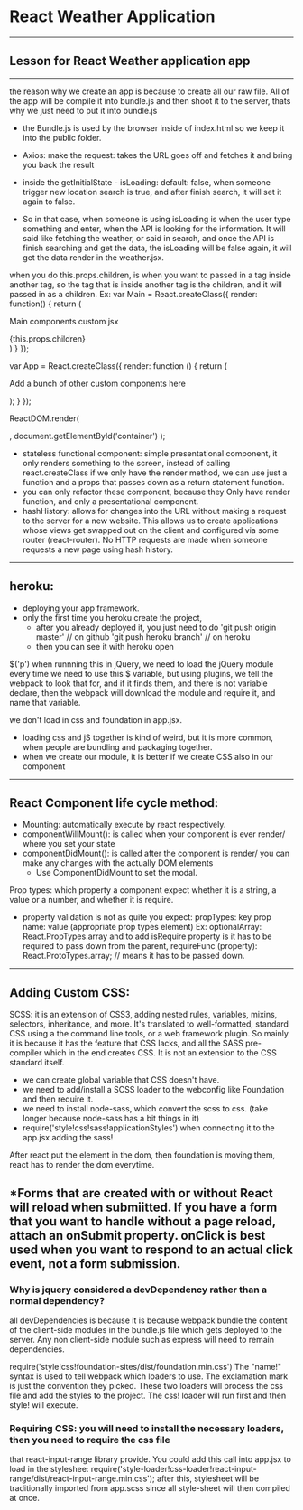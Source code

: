 # React Weather Application
-----------------------

## Lesson for React Weather application app

---------------------------


the reason why we create an app is because to create all our raw file.
All of the app will be compile it into bundle.js and then shoot it to
the server, thats why we just need to put it into bundle.js
 * the Bundle.js is used by the browser inside of index.html so we keep
it into the public folder.

 * Axios:  make the request: takes the URL goes off and fetches it and bring you back the result
 * inside the getInitialState - isLoading: default: false, when someone trigger new location search is true, and after
finish search, it will set it again to false.
 * So in that case, when someone is using isLoading
is when the user type something and enter, when the API is looking for the information. It
will said like fetching the weather, or said in search, and once the API is finish
searching and get the data, the isLoading will be false again, it will get the data render in the weather.jsx.



when you do this.props.children, is when you want to passed in a tag inside another tag, so the tag
that is inside another tag is the children, and it will passed in as a children.
Ex:
var Main = React.createClass({
render: function() {
  return (
    <div className="main">
      <p>Main components custom jsx</p>
      {this.props.children}
    </div>
  )
}
});

var App = React.createClass({
render: function () {
  return (
    <div className="app">
      <p>Add a bunch of other custom components here</p>
    </div>
  );
}
});

ReactDOM.render(
<Main>
  <App/>
</Main>,
document.getElementById('container')
);

* stateless functional component: simple presentational component,
it only renders something to the screen, instead of calling react.createClass
if we only have the render method, we can use just a function
and a props that passes down as a return statement function.
* you can only refactor these component, because they Only
have render function, and only a presentational component.
* hashHistory: allows for changes into the URL without making a request to the server
for a new website. This allows us to create applications whose views get swapped
out on the client and configured via some router (react-router). No HTTP requests
are made when someone requests a new page using hash history.

-------------------------------------
## heroku:
* deploying your app framework.
* only the first time you heroku create the project,
  * after you already deployed it, you just need to do
    'git push origin master' // on github
    'git push heroku branch' // on heroku
  * then you can see it with heroku open

$('p') when runnning this in jQuery, we need to load the jQuery module every time
we need to use this $ variable, but using plugins, we tell the webpack to look that
for, and if it finds them, and there is not variable declare, then the webpack will
download the module and require it, and name that variable.

we don't load in css and foundation in app.jsx.
* loading css and jS together is kind of weird, but it is more common, when people are
bundling and packaging together.
* when we create our module, it is better if we create CSS also in our component

---------------------------------------------
## React Component life cycle method:
* Mounting: automatically execute by react respectively.
* componentWillMount(): is called when your component is ever render/ where you set your state
* componentDidMount(): is called after the component is render/ you can make any changes with the actually DOM elements
    * Use ComponentDidMount to set the modal.

Prop types: which property a component expect whether it is a string, a value or a
number, and whether it is require.
 - property validation is not as quite you expect:
propTypes: key prop name: value (appropriate prop types element)
  Ex: optionalArray: React.PropTypes.array
  and to add isRequire property is it has to be required to pass down from the parent,
  requireFunc (property): React.ProtoTypes.array; // means it has to be passed down.
-------------------------------------------------

## Adding Custom CSS:
SCSS: it is an extension of CSS3, adding nested rules, variables, mixins, selectors, inheritance,
and more. It's translated to well-formatted, standard CSS using a the command line tools,
or a web framework plugin. So mainly it is because it has the feature that CSS lacks,
and all the SASS pre-compiler which in the end creates CSS. It is not an extension to the
CSS standard itself.
  * we can create global variable that CSS doesn't have.
  * we need to add/install a SCSS loader to the webconfig like Foundation and then require it.
  * we need to install node-sass, which convert the scss to css. (take longer because node-sass has a bit things in it)
  * require('style!css!sass!applicationStyles') when connecting it to the app.jsx adding the sass!

After react put the element in the dom, then foundation is moving them,
react has to render the dom everytime.

*Forms that are created with or without React will reload when submiitted.
If you have a form that you want to handle without a page reload, attach an onSubmit property. onClick is best used when you want to respond to an
actual click event, not a form submission.
------------------------------------------------
### Why is jquery considered a devDependency rather than a normal dependency?
all devDependencies is because it is because webpack bundle the content of the
client-side modules in the bundle.js file which gets deployed to the server.
Any non client-side module such as express will need to remain dependencies.

require('style!css!foundation-sites/dist/foundation.min.css')
The "name!" syntax is used to tell webpack which loaders to use. The exclamation mark is just the convention they picked.
These two loaders will process the css file and add the styles to the project. The css! loader will run first and then style! will execute.

### Requiring CSS: you will need to install the necessary loaders, then you need to require the css file
that react-input-range library provide. You could add this call into app.jsx to load in the styleshee:
require('style-loader!css-loader!react-input-range/dist/react-input-range.min.css');
after this, stylesheet will be traditionally imported from app.scss since all style-sheet will then compiled
at once. 


